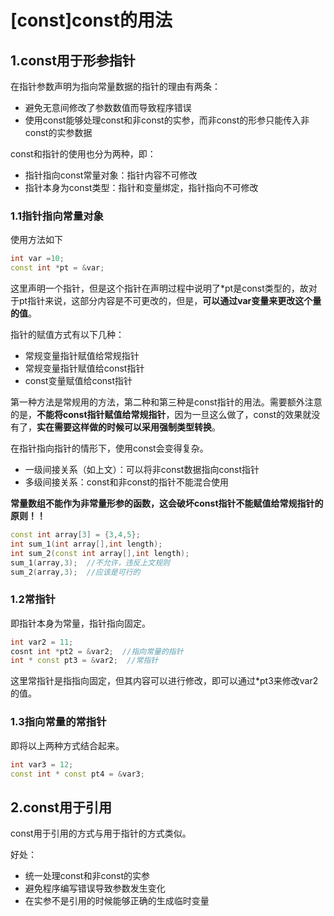 # [const]const的用法

## 1.const用于形参指针

在指针参数声明为指向常量数据的指针的理由有两条：

* 避免无意间修改了参数数值而导致程序错误
* 使用const能够处理const和非const的实参，而非const的形参只能传入非const的实参数据

const和指针的使用也分为两种，即：

* 指针指向const常量对象：指针内容不可修改
* 指针本身为const类型：指针和变量绑定，指针指向不可修改

### 1.1指针指向常量对象

使用方法如下

```C++
int var =10;
const int *pt = &var;
```

这里声明一个指针，但是这个指针在声明过程中说明了*pt是const类型的，故对于pt指针来说，这部分内容是不可更改的，但是，**可以通过var变量来更改这个量的值**。

指针的赋值方式有以下几种：

* 常规变量指针赋值给常规指针
* 常规变量指针赋值给const指针
* const变量赋值给const指针

第一种方法是常规用的方法，第二种和第三种是const指针的用法。需要额外注意的是，**不能将const指针赋值给常规指针**，因为一旦这么做了，const的效果就没有了，**实在需要这样做的时候可以采用强制类型转换**。

在指针指向指针的情形下，使用const会变得复杂。

* 一级间接关系（如上文）：可以将非const数据指向const指针
* 多级间接关系：const和非const的指针不能混合使用

**常量数组不能作为非常量形参的函数，这会破坏const指针不能赋值给常规指针的原则！！**

```C++
const int array[3] = {3,4,5};
int sum_1(int array[],int length);
int sum_2(const int array[],int length);
sum_1(array,3);  //不允许，违反上文规则
sum_2(array,3);  //应该是可行的
```

### 1.2常指针

即指针本身为常量，指针指向固定。

```C++
int var2 = 11;
cosnt int *pt2 = &var2;  //指向常量的指针
int * const pt3 = &var2;  //常指针
```

这里常指针是指指向固定，但其内容可以进行修改，即可以通过*pt3来修改var2的值。

### 1.3指向常量的常指针

即将以上两种方式结合起来。

```C++
int var3 = 12;
const int * const pt4 = &var3;
```

## 2.const用于引用

const用于引用的方式与用于指针的方式类似。

好处：

* 统一处理const和非const的实参
* 避免程序编写错误导致参数发生变化
* 在实参不是引用的时候能够正确的生成临时变量

